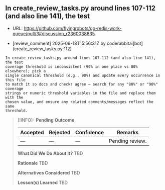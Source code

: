 ## In create_review_tasks.py around lines 107-112 (and also line 141), the test

- URL: https://github.com/flyingrobots/go-redis-work-queue/pull/3#discussion_r2360038835

- [review_comment] 2025-09-18T15:56:31Z by coderabbitai[bot] (create_review_tasks.py:112)

```text
In create_review_tasks.py around lines 107-112 (and also line 141), the test
coverage threshold is inconsistent (90% in one place vs 80% elsewhere); pick a
single canonical threshold (e.g., 90%) and update every occurrence in this file
to match it so docs and checks agree — search for any "80%" or "90%" coverage
strings or numeric threshold variables in the file and replace them with the
chosen value, and ensure any related comments/messages reflect the same
threshold.
```

> [!INFO]- **Pending**
> **Outcome**
> 
> | Accepted | Rejected | Confidence | Remarks |
> |----------|----------|------------|---------|
> | — | — | — | Pending review. |
>
> **What Did We Do About It?**
> TBD
>
> **Rationale**
> TBD
>
> **Alternatives Considered**
> TBD
>
> **Lesson(s) Learned**
> TBD
